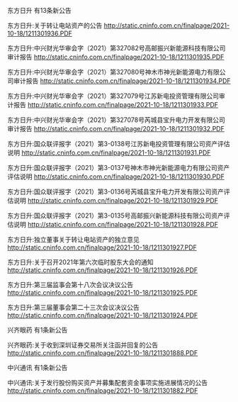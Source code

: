 东方日升 有13条新公告 

东方日升:关于转让电站资产的公告 http://static.cninfo.com.cn/finalpage/2021-10-18/1211301936.PDF 

东方日升:中兴财光华审会字（2021）第327082号高邮振兴新能源科技有限公司审计报告 http://static.cninfo.com.cn/finalpage/2021-10-18/1211301935.PDF 

东方日升:中兴财光华审会字（2021）第327080号神木市神光新能源电力有限公司审计报告 http://static.cninfo.com.cn/finalpage/2021-10-18/1211301934.PDF 

东方日升:中兴财光华审会字（2021）第327079号江苏新电投资管理有限公司审计报告 http://static.cninfo.com.cn/finalpage/2021-10-18/1211301933.PDF 

东方日升:中兴财光华审会字（2021）第327078号芮城县宝升电力开发有限公司审计报告 http://static.cninfo.com.cn/finalpage/2021-10-18/1211301932.PDF 

东方日升:国众联评报字（2021）第3-0138号江苏新电投资管理有限公司资产评估说明 http://static.cninfo.com.cn/finalpage/2021-10-18/1211301931.PDF 

东方日升:国众联评报字（2021）第3-0137号神木市神光新能源电力有限公司资产评估说明 http://static.cninfo.com.cn/finalpage/2021-10-18/1211301930.PDF 

东方日升:国众联评报字（2021）第3-0136号芮城县宝升电力开发有限公司资产评估说明 http://static.cninfo.com.cn/finalpage/2021-10-18/1211301929.PDF 

东方日升:国众联评报字（2021）第3-0135号高邮振兴新能源科技有限公司资产评估说明 http://static.cninfo.com.cn/finalpage/2021-10-18/1211301928.PDF 

东方日升:独立董事关于转让电站资产的独立意见 http://static.cninfo.com.cn/finalpage/2021-10-18/1211301927.PDF 

东方日升:关于召开2021年第六次临时股东大会的通知 http://static.cninfo.com.cn/finalpage/2021-10-18/1211301926.PDF 

东方日升:第三届监事会第十八次会议决议公告 http://static.cninfo.com.cn/finalpage/2021-10-18/1211301925.PDF 

东方日升:第三届董事会第二十三次会议决议公告 http://static.cninfo.com.cn/finalpage/2021-10-18/1211301924.PDF 

兴齐眼药 有1条新公告 

兴齐眼药:关于收到深圳证券交易所关注函并回复的公告 http://static.cninfo.com.cn/finalpage/2021-10-18/1211301888.PDF 

中兴通讯 有1条新公告 

中兴通讯:关于发行股份购买资产并募集配套资金事项实施进展情况的公告 http://static.cninfo.com.cn/finalpage/2021-10-18/1211301882.PDF 

